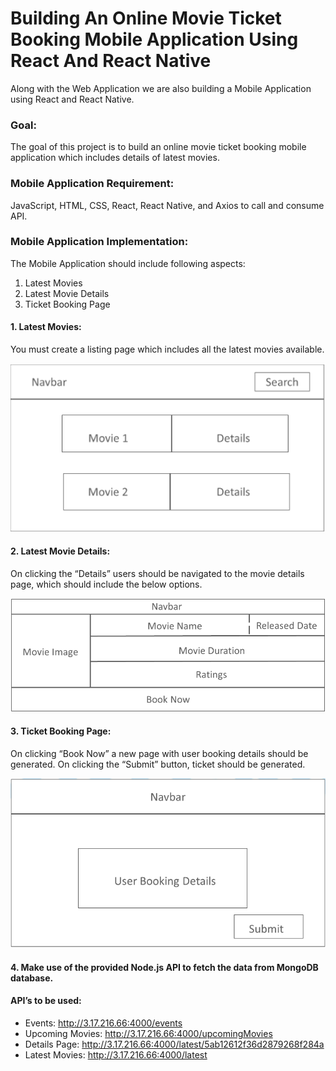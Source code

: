 # Building An Online Movie Ticket Booking Mobile Application Using React And React Native 
Along with the Web Application we are also building a Mobile Application using React and React Native. 

### Goal: 
The goal of this project is to build an online movie ticket booking mobile application which includes details of latest movies. 

### Mobile Application Requirement: 
JavaScript, HTML, CSS, React, React Native, and Axios to call and consume API. 

### Mobile Application Implementation: 
The Mobile Application should include following aspects: 
1. Latest Movies
2. Latest Movie Details
3. Ticket Booking Page

#### 1. Latest Movies: 
You must create a listing page which includes all the latest movies available.

!["Mockup 1"](/assets/mockup-1.png "Mockup 1")

#### 2. Latest Movie Details: 
On clicking the “Details” users should be navigated to the movie details page, which should include the below options.

!["Mockup 2"](/assets/mockup-2.png "Mockup 2")

#### 3. Ticket Booking Page: 
On clicking “Book Now” a new page with user booking details should be generated. On clicking the “Submit” button, ticket should be generated.

!["Mockup 3"](/assets/mockup-3.png "Mockup 3")

#### 4. Make use of the provided Node.js API to fetch the data from MongoDB database.

#### API’s to be used:
- Events: http://3.17.216.66:4000/events
- Upcoming Movies: http://3.17.216.66:4000/upcomingMovies
- Details Page: http://3.17.216.66:4000/latest/5ab12612f36d2879268f284a
- Latest Movies: http://3.17.216.66:4000/latest




